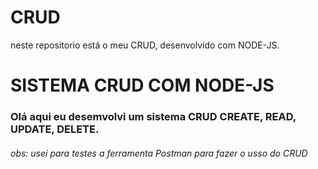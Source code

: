 # CRUD
neste repositorio está o meu CRUD, desenvolvido com NODE-JS.
<h1>SISTEMA CRUD COM NODE-JS</h1>
<h3> Olá aqui eu desemvolvi um sistema CRUD CREATE, READ, UPDATE, DELETE.</h3>
<h6>obs: usei para testes a ferramenta Postman para fazer o usso do CRUD</h6>
